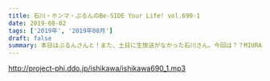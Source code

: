 ```yaml
---
title: 石川・ホンマ・ぶるんのBe-SIDE Your Life! vol.690-1
date: 2019-08-02
tags: ['2019年', '2019年08月']
draft: false
summary: 本日はぶるんさんと！また、土日に生放送がなかった石川さん。今回は？？MIURA
---
```


http://project-phi.ddo.jp/ishikawa/ishikawa690_1.mp3
